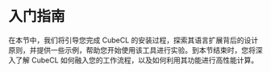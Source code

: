 # 入门指南

在本节中，我们将引导您完成 CubeCL 的安装过程，探索其语言扩展背后的设计原则，并提供一些示例，帮助您开始使用该工具进行实验。到本节结束时，您将深入了解 CubeCL 如何融入您的工作流程，以及如何利用其功能进行高性能计算。